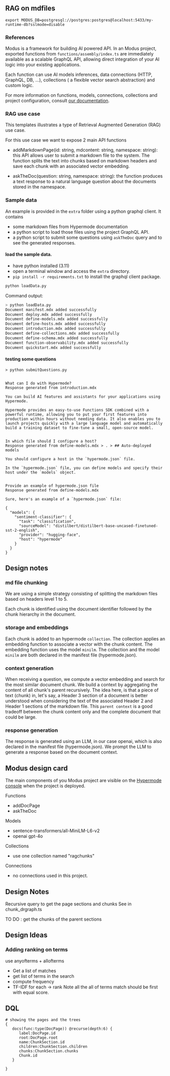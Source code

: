 
## RAG on mdfiles
```
export MODUS_DB=postgresql://postgres:postgres@localhost:5433/my-runtime-db?sslmode=disable
```

### References

Modus is a framework for building AI powered API.
In an Modus project, exported functions from `functions/assembly/index.ts` are immediately available as a scalable GraphQL API, allowing direct integration of your AI logic into your existing applications.

Each function can use AI models inferences, data connections (HTTP, GraphQL, DB, ...), collections ( a flexible vector search abstraction) and custom logic.

For more information on functions, models, connections, collections and project configuration, consult [our documentation](https://docs.hypermode.com).



### RAG use case

This templates illustrates a type of  Retrieval Augmented Generation (RAG) use case.

For this use case we want to expose 2 main API functions

- addMarkdownPage(id: string, mdcontent: string, namespace: string): this API allows user to submit a markdown file to the system. The function splits the text into chunks based on markdown headers and save each chunk with an associated vector embedding.

- askTheDoc(question: string, namespace: string): the function produces a text response to a natural language question about the documents stored in the namespace.


### Sample data

An example is provided in the `extra` folder using a python graphql client.
It contains

- some markdown files from Hypermode documentation
- a python script to load those files using the project GraphQL API.
- a python script to submit some questions using `askTheDoc` query and to see the generated responses.


#### load the sample data.

- have python installed (3.11)
- open a terminal window and access the `extra` directory.
- `pip install -r requirements.txt` to install the graphql client package.


```sh
python loadData.py
```

Command output:

```sh
> python loadData.py
Document manifest.mdx added successfully
Document deploy.mdx added successfully
Document define-models.mdx added successfully
Document define-hosts.mdx added successfully
Document introduction.mdx added successfully
Document define-collections.mdx added successfully
Document define-schema.mdx added successfully
Document function-observability.mdx added successfully
Document quickstart.mdx added successfully
```

#### testing some questions

```
> python submitQuestions.py


What can I do with Hypermode?
Response generated from introduction.mdx

You can build AI features and assistants for your applications using Hypermode.

Hypermode provides an easy-to-use Functions SDK combined with a powerful runtime, allowing you to put your first features into production within hours without needing data. It also enables you to launch projects quickly with a large language model and automatically build a training dataset to fine-tune a small, open-source model.


In which file should I configure a host?
Response generated from define-models.mdx > . > ## Auto-deployed models

You should configure a host in the `hypermode.json` file.

In the `hypermode.json` file, you can define models and specify their host under the `models` object.


Provide an example of hypermode.json file
Response generated from define-models.mdx

Sure, here's an example of a `hypermode.json` file:

{
  "models": {
    "sentiment-classifier": {
      "task": "classification",
      "sourceModel": "distilbert/distilbert-base-uncased-finetuned-sst-2-english",
      "provider": "hugging-face",
      "host": "hypermode"
    }
  }
}
```

## Design notes

### md file chunking

We are using a simple strategy consisting of splitting the markdown files based on headers level 1 to 5.

Each chunk is identified using the document identifier followed by the chunk hierarchy in the document.

### storage and embeddings

Each chunk is added to an hypermode `collection`.
The collection applies an embedding function to associate a vector with the chunk content. The embedding function uses the model `minilm`.
The collection and the model `minilm` are both declared in the manifest file (hypermode.json).

### context generation

When receiving a question, we compute a vector embedding and search for the most similar document chunk. We build a context by aggregating the content of all chunk's parent recursively.
The idea here, is that a piece of text (chunk) in, let's say, a Header 3 section of a document is better understood when considering the text of the associated Header 2 and Header 1 sections of the markdown file. This `parent context` is a good tradeoff between the chunk content only and the complete document that could be large.

### response generation

The response is generated using an LLM, in our case openai, which is also declared in the manifest file (hypermode.json).
We prompt the LLM to generate a response based on the document context.

## Modus design card

The main components of you Modus project are visible on the [Hypermode console](https://hypermode.com/) when the project is deployed.

Functions

- addDocPage
- askTheDoc

Models

- sentence-transformers/all-MiniLM-L6-v2
- openai gpt-4o

Collections

- use one collection named "ragchunks"

Connections

- no connections used in this project.

## Design Notes

Recursive query to get the page sections and chunks 
See in chunk_drgraph.ts

TO DO : get the chunks of the parent sections 

## Design Ideas
### Adding ranking on terms


use anyofterms + allofterms
- Get a list of matches
- get list of terms in the search
- compute frequency
- TF-IDF for each -> rank
Note all the all of terms match should be first with equal score.


## DQL 

```
# showing the pages and the trees
{
   docs(func:type(DocPage)) @recurse(depth:6) {
      label:DocPage.id
      root:DocPage.root
      name:ChunkSection.id
      children:ChunkSection.children
      chunks:ChunkSection.chunks
      Chunk.id
   }
  
}
```